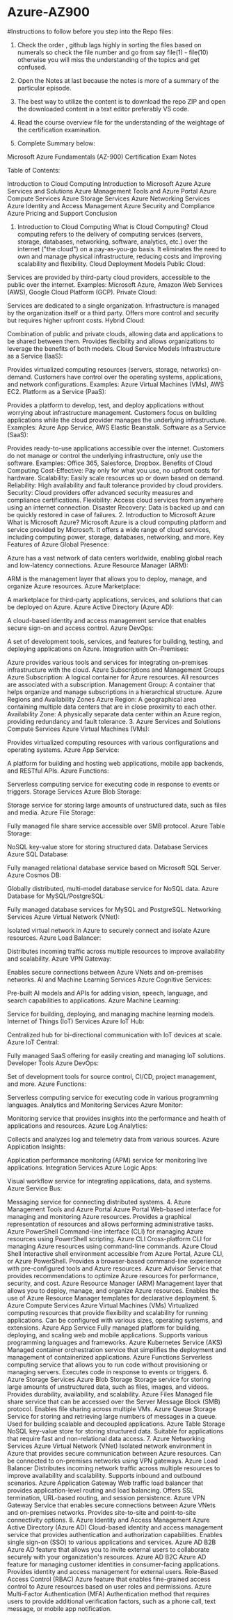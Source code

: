 # Azure-AZ900

#Instructions to follow before you step into the Repo files:

1. Check the order , github lags highly in sorting the files based on numerals so check the file number and go from say file(1) - file(10) otherwise you will miss the understanding of the topics and get confused.

2. Open the Notes at last because the notes is more of a summary of the particular episode.

3. The best way to utilize the content is to download the repo ZIP and open the downloaded content in a text editor preferably VS code.

4. Read the course overview file for the understanding of the weightage of the certification examination.

5. Complete Summary below:

Microsoft Azure Fundamentals (AZ-900) Certification Exam Notes

Table of Contents:

Introduction to Cloud Computing
Introduction to Microsoft Azure
Azure Services and Solutions
Azure Management Tools and Azure Portal
Azure Compute Services
Azure Storage Services
Azure Networking Services
Azure Identity and Access Management
Azure Security and Compliance
Azure Pricing and Support
Conclusion
1. Introduction to Cloud Computing
What is Cloud Computing?
Cloud computing refers to the delivery of computing services (servers, storage, databases, networking, software, analytics, etc.) over the internet ("the cloud") on a pay-as-you-go basis.
It eliminates the need to own and manage physical infrastructure, reducing costs and improving scalability and flexibility.
Cloud Deployment Models
Public Cloud:

Services are provided by third-party cloud providers, accessible to the public over the internet.
Examples: Microsoft Azure, Amazon Web Services (AWS), Google Cloud Platform (GCP).
Private Cloud:

Services are dedicated to a single organization.
Infrastructure is managed by the organization itself or a third party.
Offers more control and security but requires higher upfront costs.
Hybrid Cloud:

Combination of public and private clouds, allowing data and applications to be shared between them.
Provides flexibility and allows organizations to leverage the benefits of both models.
Cloud Service Models
Infrastructure as a Service (IaaS):

Provides virtualized computing resources (servers, storage, networks) on-demand.
Customers have control over the operating systems, applications, and network configurations.
Examples: Azure Virtual Machines (VMs), AWS EC2.
Platform as a Service (PaaS):

Provides a platform to develop, test, and deploy applications without worrying about infrastructure management.
Customers focus on building applications while the cloud provider manages the underlying infrastructure.
Examples: Azure App Service, AWS Elastic Beanstalk.
Software as a Service (SaaS):

Provides ready-to-use applications accessible over the internet.
Customers do not manage or control the underlying infrastructure, only use the software.
Examples: Office 365, Salesforce, Dropbox.
Benefits of Cloud Computing
Cost-Effective: Pay only for what you use, no upfront costs for hardware.
Scalability: Easily scale resources up or down based on demand.
Reliability: High availability and fault tolerance provided by cloud providers.
Security: Cloud providers offer advanced security measures and compliance certifications.
Flexibility: Access cloud services from anywhere using an internet connection.
Disaster Recovery: Data is backed up and can be quickly restored in case of failures.
2. Introduction to Microsoft Azure
What is Microsoft Azure?
Microsoft Azure is a cloud computing platform and service provided by Microsoft.
It offers a wide range of cloud services, including computing power, storage, databases, networking, and more.
Key Features of Azure
Global Presence:

Azure has a vast network of data centers worldwide, enabling global reach and low-latency connections.
Azure Resource Manager (ARM):

ARM is the management layer that allows you to deploy, manage, and organize Azure resources.
Azure Marketplace:

A marketplace for third-party applications, services, and solutions that can be deployed on Azure.
Azure Active Directory (Azure AD):

A cloud-based identity and access management service that enables secure sign-on and access control.
Azure DevOps:

A set of development tools, services, and features for building, testing, and deploying applications on Azure.
Integration with On-Premises:

Azure provides various tools and services for integrating on-premises infrastructure with the cloud.
Azure Subscriptions and Management Groups
Azure Subscription: A logical container for Azure resources. All resources are associated with a subscription.
Management Group: A container that helps organize and manage subscriptions in a hierarchical structure.
Azure Regions and Availability Zones
Azure Region: A geographical area containing multiple data centers that are in close proximity to each other.
Availability Zone: A physically separate data center within an Azure region, providing redundancy and fault tolerance.
3. Azure Services and Solutions
Compute Services
Azure Virtual Machines (VMs):

Provides virtualized computing resources with various configurations and operating systems.
Azure App Service:

A platform for building and hosting web applications, mobile app backends, and RESTful APIs.
Azure Functions:

Serverless computing service for executing code in response to events or triggers.
Storage Services
Azure Blob Storage:

Storage service for storing large amounts of unstructured data, such as files and media.
Azure File Storage:

Fully managed file share service accessible over SMB protocol.
Azure Table Storage:

NoSQL key-value store for storing structured data.
Database Services
Azure SQL Database:

Fully managed relational database service based on Microsoft SQL Server.
Azure Cosmos DB:

Globally distributed, multi-model database service for NoSQL data.
Azure Database for MySQL/PostgreSQL:

Fully managed database services for MySQL and PostgreSQL.
Networking Services
Azure Virtual Network (VNet):

Isolated virtual network in Azure to securely connect and isolate Azure resources.
Azure Load Balancer:

Distributes incoming traffic across multiple resources to improve availability and scalability.
Azure VPN Gateway:

Enables secure connections between Azure VNets and on-premises networks.
AI and Machine Learning Services
Azure Cognitive Services:

Pre-built AI models and APIs for adding vision, speech, language, and search capabilities to applications.
Azure Machine Learning:

Service for building, deploying, and managing machine learning models.
Internet of Things (IoT) Services
Azure IoT Hub:

Centralized hub for bi-directional communication with IoT devices at scale.
Azure IoT Central:

Fully managed SaaS offering for easily creating and managing IoT solutions.
Developer Tools
Azure DevOps:

Set of development tools for source control, CI/CD, project management, and more.
Azure Functions:

Serverless computing service for executing code in various programming languages.
Analytics and Monitoring Services
Azure Monitor:

Monitoring service that provides insights into the performance and health of applications and resources.
Azure Log Analytics:

Collects and analyzes log and telemetry data from various sources.
Azure Application Insights:

Application performance monitoring (APM) service for monitoring live applications.
Integration Services
Azure Logic Apps:

Visual workflow service for integrating applications, data, and systems.
Azure Service Bus:

Messaging service for connecting distributed systems.
4. Azure Management Tools and Azure Portal
Azure Portal
Web-based interface for managing and monitoring Azure resources.
Provides a graphical representation of resources and allows performing administrative tasks.
Azure PowerShell
Command-line interface (CLI) for managing Azure resources using PowerShell scripting.
Azure CLI
Cross-platform CLI for managing Azure resources using command-line commands.
Azure Cloud Shell
Interactive shell environment accessible from Azure Portal, Azure CLI, or Azure PowerShell.
Provides a browser-based command-line experience with pre-configured tools and Azure resources.
Azure Advisor
Service that provides recommendations to optimize Azure resources for performance, security, and cost.
Azure Resource Manager (ARM)
Management layer that allows you to deploy, manage, and organize Azure resources.
Enables the use of Azure Resource Manager templates for declarative deployment.
5. Azure Compute Services
Azure Virtual Machines (VMs)
Virtualized computing resources that provide flexibility and scalability for running applications.
Can be configured with various sizes, operating systems, and extensions.
Azure App Service
Fully managed platform for building, deploying, and scaling web and mobile applications.
Supports various programming languages and frameworks.
Azure Kubernetes Service (AKS)
Managed container orchestration service that simplifies the deployment and management of containerized applications.
Azure Functions
Serverless computing service that allows you to run code without provisioning or managing servers.
Executes code in response to events or triggers.
6. Azure Storage Services
Azure Blob Storage
Storage service for storing large amounts of unstructured data, such as files, images, and videos.
Provides durability, availability, and scalability.
Azure Files
Managed file share service that can be accessed over the Server Message Block (SMB) protocol.
Enables file sharing across multiple VMs.
Azure Queue Storage
Service for storing and retrieving large numbers of messages in a queue.
Used for building scalable and decoupled applications.
Azure Table Storage
NoSQL key-value store for storing structured data.
Suitable for applications that require fast and non-relational data access.
7. Azure Networking Services
Azure Virtual Network (VNet)
Isolated network environment in Azure that provides secure communication between Azure resources.
Can be connected to on-premises networks using VPN gateways.
Azure Load Balancer
Distributes incoming network traffic across multiple resources to improve availability and scalability.
Supports inbound and outbound scenarios.
Azure Application Gateway
Web traffic load balancer that provides application-level routing and load balancing.
Offers SSL termination, URL-based routing, and session persistence.
Azure VPN Gateway
Service that enables secure connections between Azure VNets and on-premises networks.
Provides site-to-site and point-to-site connectivity options.
8. Azure Identity and Access Management
Azure Active Directory (Azure AD)
Cloud-based identity and access management service that provides authentication and authorization capabilities.
Enables single sign-on (SSO) to various applications and services.
Azure AD B2B
Azure AD feature that allows you to invite external users to collaborate securely with your organization's resources.
Azure AD B2C
Azure AD feature for managing customer identities in consumer-facing applications.
Provides identity and access management for external users.
Role-Based Access Control (RBAC)
Azure feature that enables fine-grained access control to Azure resources based on user roles and permissions.
Azure Multi-Factor Authentication (MFA)
Authentication method that requires users to provide additional verification factors, such as a phone call, text message, or mobile app notification.
